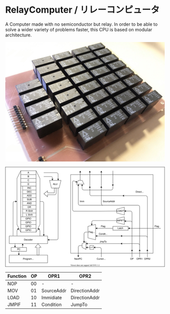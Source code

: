 # RelayComputer / リレーコンピュータ

A Computer made with no semiconductor but relay. In order to be able to solve a wider variety of problems faster, this CPU is based on modular architecture. 

![](RelayAdder.jpeg)

![](arch.drawio.svg)

| Function | OP  | OPR1       | OPR2          |
| -------- | --- | ---------- | ------------- |
| NOP      | 00  | -          | -             |
| MOV      | 01  | SourceAddr | DirectionAddr |
| LOAD     | 10  | Immidiate  | DirectionAddr |
| JMPIF    | 11  | Condition  | JumpTo        |
